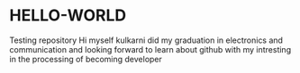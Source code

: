 # HELLO-WORLD
Testing repository
Hi myself kulkarni did my graduation in electronics and communication
and looking forward to learn about github with my intresting  in the processing of becoming developer
